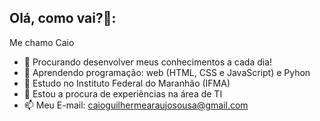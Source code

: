 ## Olá, como vai?👋:
Me chamo Caio
- 🔭 Procurando desenvolver meus conhecimentos a cada dia!
- 🌱 Aprendendo programação: web (HTML, CSS e JavaScript) e Pyhon
- 👯 Estudo no Instituto Federal do Maranhão (IFMA)
- 🤔 Estou a procura de experiências na área de TI
- 📫 Meu E-mail: caioguilhermearaujosousa@gmail.com

